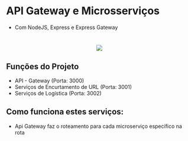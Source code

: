 # API Gateway e Microsserviços

- Com NodeJS, Express e Express Gateway
#
<p align="center">
<img src="https://img.shields.io/static/v1?label=STATUS&message=EM%20DESENVOLVIMENTO&color=GREEN&style=for-the-badge"/>
</p>

## Funções do Projeto
- API - Gateway (Porta: 3000)
- Serviços de Encurtamento de URL (Porta: 3001)
- Serviços de Logística (Porta: 3002)

## Como funciona estes serviços:

- Api Gateway faz o roteamento para cada microserviço específico na rota